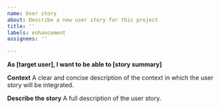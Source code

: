 ```yaml
---
name: User story
about: Describe a new user story for this project
title: ''
labels: enhancement
assignees: ''

---
```


**As [target user], I want to be able to [story summary]**

**Context**
A clear and concise description of the context in which the user story will be integrated.

**Describe the story**
A full description of the user story.
